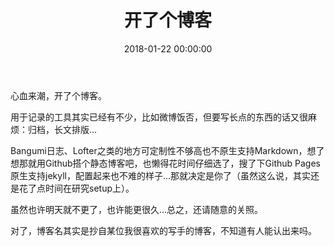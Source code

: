 ﻿---
layout: post
title:  "开了个博客"
date:   2018-01-22 00:00:00
categories: [杂谈]
---

心血来潮，开了个博客。<!--more-->


用于记录的工具其实已经有不少，比如微博饭否，但要写长点的东西的话又很麻烦：归档，长文排版...

Bangumi日志、Lofter之类的地方可定制性不够高也不原生支持Markdown，想了想那就用Github搭个静态博客吧，也懒得花时间仔细选了，搜了下Github Pages原生支持jekyll，配置起来也不难的样子...那就决定是你了（虽然这么说，其实还是花了点时间在研究setup上）。

虽然也许明天就不更了，也许能更很久...总之，还请随意的关照。

<p class="textHide">对了，博客名其实是抄自某位我很喜欢的写手的博客，不知道有人能认出来吗。</p>

